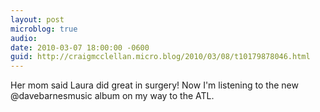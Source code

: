 ```yaml
---
layout: post
microblog: true
audio: 
date: 2010-03-07 18:00:00 -0600
guid: http://craigmcclellan.micro.blog/2010/03/08/t10179878046.html
---
```

Her mom said Laura did great in surgery! Now I'm listening to the new @davebarnesmusic album on my way to the ATL.
